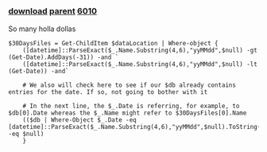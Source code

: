 ﻿---
pid:            6009
parent:         6008
children:       6010
poster:         holladolla
title:          
date:           2015-09-08 19:51:15
description:    So many holla dollas
format:         posh
---

# 

### [download](6009.ps1) [parent](6008.md) [6010](6010.md)

So many holla dollas

```posh
$30DaysFiles = Get-ChildItem $dataLocation | Where-object {
    ([datetime]::ParseExact($_.Name.Substring(4,6),"yyMMdd",$null) -gt (Get-Date).AddDays(-31)) -and `
    ([datetime]::ParseExact($_.Name.Substring(4,6),"yyMMdd",$null) -lt (Get-Date)) -and`
    
    # We also will check here to see if our $db already contains entries for the date. If so, not going to bother with it

    # In the next line, the $_.Date is referring, for example, to $db[0].Date whereas the $_.Name might refer to $30DaysFiles[0].Name
    (($db | Where-Object $_.Date -eq [datetime]::ParseExact($_.Name.Substring(4,6),"yyMMdd",$null).ToString("MM/dd/yyyy")) -eq $null)
    }
```
